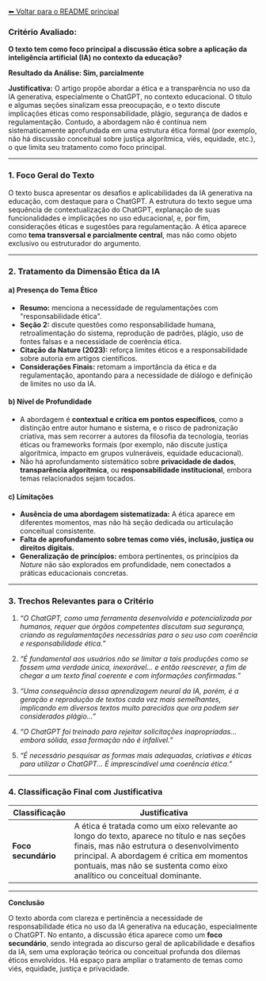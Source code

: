 [⬅ Voltar para o README principal](../README.md)

### **Critério Avaliado:**

**O texto tem como foco principal a discussão ética sobre a aplicação da inteligência artificial (IA) no contexto da educação?**

**Resultado da Análise: Sim, parcialmente**

**Justificativa:**
O artigo propõe abordar a ética e a transparência no uso da IA generativa, especialmente o ChatGPT, no contexto educacional. O título e algumas seções sinalizam essa preocupação, e o texto discute implicações éticas como responsabilidade, plágio, segurança de dados e regulamentação. Contudo, a abordagem não é contínua nem sistematicamente aprofundada em uma estrutura ética formal (por exemplo, não há discussão conceitual sobre justiça algorítmica, viés, equidade, etc.), o que limita seu tratamento como foco principal.

---

### **1. Foco Geral do Texto**

O texto busca apresentar os desafios e aplicabilidades da IA generativa na educação, com destaque para o ChatGPT. A estrutura do texto segue uma sequência de contextualização do ChatGPT, explanação de suas funcionalidades e implicações no uso educacional, e, por fim, considerações éticas e sugestões para regulamentação. A ética aparece como **tema transversal e parcialmente central**, mas não como objeto exclusivo ou estruturador do argumento.

---

### **2. Tratamento da Dimensão Ética da IA**

#### **a) Presença do Tema Ético**

* **Resumo:** menciona a necessidade de regulamentações com "responsabilidade ética".
* **Seção 2:** discute questões como responsabilidade humana, retroalimentação do sistema, reprodução de padrões, plágio, uso de fontes falsas e a necessidade de coerência ética.
* **Citação da Nature (2023):** reforça limites éticos e a responsabilidade sobre autoria em artigos científicos.
* **Considerações Finais:** retomam a importância da ética e da regulamentação, apontando para a necessidade de diálogo e definição de limites no uso da IA.

#### **b) Nível de Profundidade**

* A abordagem é **contextual e crítica em pontos específicos**, como a distinção entre autor humano e sistema, e o risco de padronização criativa, mas sem recorrer a autores da filosofia da tecnologia, teorias éticas ou frameworks formais (por exemplo, não discute justiça algorítmica, impacto em grupos vulneráveis, equidade educacional).
* Não há aprofundamento sistemático sobre **privacidade de dados**, **transparência algorítmica**, ou **responsabilidade institucional**, embora temas relacionados sejam tocados.

#### **c) Limitações**

* **Ausência de uma abordagem sistematizada:** A ética aparece em diferentes momentos, mas não há seção dedicada ou articulação conceitual consistente.
* **Falta de aprofundamento sobre temas como viés, inclusão, justiça ou direitos digitais.**
* **Generalização de princípios:** embora pertinentes, os princípios da *Nature* não são explorados em profundidade, nem conectados a práticas educacionais concretas.

---

### **3. Trechos Relevantes para o Critério**

1. *“O ChatGPT, como uma ferramenta desenvolvida e potencializada por humanos, requer que órgãos competentes discutam sua segurança, criando as regulamentações necessárias para o seu uso com coerência e responsabilidade ética.”*

2. *“É fundamental aos usuários não se limitar a tais produções como se fossem uma verdade única, inexorável... e então reescrever, a fim de chegar a um texto final coerente e com informações confirmadas.”*

3. *“Uma consequência dessa aprendizagem neural da IA, porém, é a geração e reprodução de textos cada vez mais semelhantes, implicando em diversos textos muito parecidos que ora podem ser considerados plágio...”*

4. *“O ChatGPT foi treinado para rejeitar solicitações inapropriadas... embora sólida, essa formação não é infalível.”*

5. *“É necessário pesquisar as formas mais adequadas, criativas e éticas para utilizar o ChatGPT... É imprescindível uma coerência ética.”*

---

### **4. Classificação Final com Justificativa**

| **Classificação**   | **Justificativa**                                                                                                                                                                                                                                              |
| ------------------- | -------------------------------------------------------------------------------------------------------------------------------------------------------------------------------------------------------------------------------------------------------------- |
| **Foco secundário** | A ética é tratada como um eixo relevante ao longo do texto, aparece no título e nas seções finais, mas não estrutura o desenvolvimento principal. A abordagem é crítica em momentos pontuais, mas não se sustenta como eixo analítico ou conceitual dominante. |

---

**Conclusão**

O texto aborda com clareza e pertinência a necessidade de responsabilidade ética no uso da IA generativa na educação, especialmente o ChatGPT. No entanto, a discussão ética aparece como um **foco secundário**, sendo integrada ao discurso geral de aplicabilidade e desafios da IA, sem uma exploração teórica ou conceitual profunda dos dilemas éticos envolvidos. Há espaço para ampliar o tratamento de temas como viés, equidade, justiça e privacidade.
